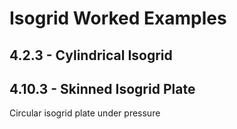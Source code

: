 # Isogrid Worked Examples 

## 4.2.3 - Cylindrical Isogrid

## 4.10.3 - Skinned Isogrid Plate
Circular isogrid plate under pressure
